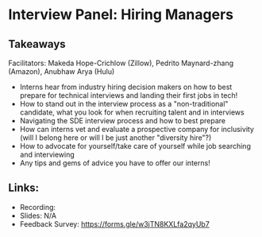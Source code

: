 # Interview Panel: Hiring Managers 
## Takeaways
Facilitators: Makeda Hope-Crichlow (Zillow), Pedrito Maynard-zhang (Amazon), Anubhaw Arya (Hulu)

- Interns hear from industry hiring decision makers on how to best prepare for technical interviews and landing their first jobs in tech!
- How to stand out in the interview process as a "non-traditional" candidate, what you look for when recruiting talent and in interviews
- Navigating the SDE interview process and how to best prepare
- How can interns vet and evaluate a prospective company for inclusivity (will I belong here or will I be just another "diversity hire"?)
- How to advocate for yourself/take care of yourself while job searching and interviewing
- Any tips and gems of advice you have to offer our interns!

## Links: 

- Recording: 
- Slides: N/A
- Feedback Survey: https://forms.gle/w3jTN8KXLfa2qyUb7


